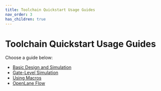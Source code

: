 ```yaml
---
title: Toolchain Quickstart Usage Guides
nav_order: 3
has_children: true
---
```


# Toolchain Quickstart Usage Guides

Choose a guide below:

- [Basic Design and Simulation](design-and-sim-guide.md)
- [Gate-Level Simulation](gl-sim-guide.md)
- [Using Macros](macro-guide.md)
- [OpenLane Flow](openlane-guide.md)

